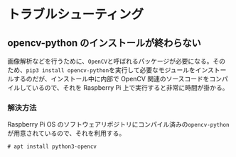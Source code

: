 # トラブルシューティング

## opencv-python のインストールが終わらない

画像解析などを行うために、`OpenCV`と呼ばれるパッケージが必要になる。そのため、`pip3 install opencv-python`を実行して必要なモジュールをインストールするのだが、インストール中に内部で OpenCV 関連のソースコードをコンパイルしているので、それを Raspberry Pi 上で実行すると非常に時間が掛かる。

### 解決方法

Raspberry Pi OS のソフトウェアリポジトリにコンパイル済みの`opencv-python`が用意されているので、それを利用する。

```
# apt install python3-opencv
```
